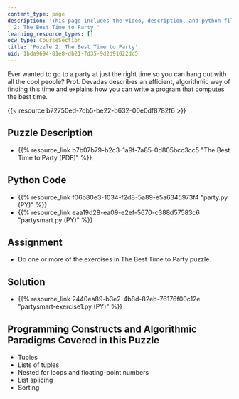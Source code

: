 ```yaml
---
content_type: page
description: 'This page includes the video, description, and python files for Puzzle
  2: The Best Time to Party.'
learning_resource_types: []
ocw_type: CourseSection
title: 'Puzzle 2: The Best Time to Party'
uid: 1bda9694-81e8-db21-7d35-9d2d91022dc5
---
```


Ever wanted to go to a party at just the right time so you can hang out with all the cool people? Prof. Devadas describes an efficient, algorithmic way of finding this time and explains how you can write a program that computes the best time.

{{< resource b72750ed-7db5-be22-b632-00e0df8782f6 >}}

Puzzle Description
------------------

*   {{% resource_link b7b07b79-b2c3-1a9f-7a85-0d805bcc3cc5 "The Best Time to Party (PDF)" %}}

Python Code
-----------

*   {{% resource_link f06b80e3-1034-f2d8-5a89-e5a6345973f4 "party.py (PY)" %}}
*   {{% resource_link eaa19d28-ea09-e2ef-5670-c388d57583c6 "partysmart.py (PY)" %}}

Assignment
----------

*   Do one or more of the exercises in The Best Time to Party puzzle.

Solution
--------

*   {{% resource_link 2440ea89-b3e2-4b8d-82eb-76176f00c12e "partysmart-exercise1.py (PY)" %}}

Programming Constructs and Algorithmic Paradigms Covered in this Puzzle
-----------------------------------------------------------------------

*   Tuples
*   Lists of tuples
*   Nested for loops and floating-point numbers
*   List splicing
*   Sorting